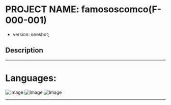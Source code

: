 # PROJECT NAME: famososcomco(F-000-001)
- version: oneshot;

## Description
***
# Languages: 
 ![image](https://img.shields.io/badge/JavaScript-F7DF1E?style=for-the-badge&logo=javascript&logoColor=black) ![Image](https://img.shields.io/badge/HTML-239120?style=for-the-badge&logo=html5&logoColor=white) ![Image](https://img.shields.io/badge/CSS-239120?&style=for-the-badge&logo=css3&logoColor=white)

***
